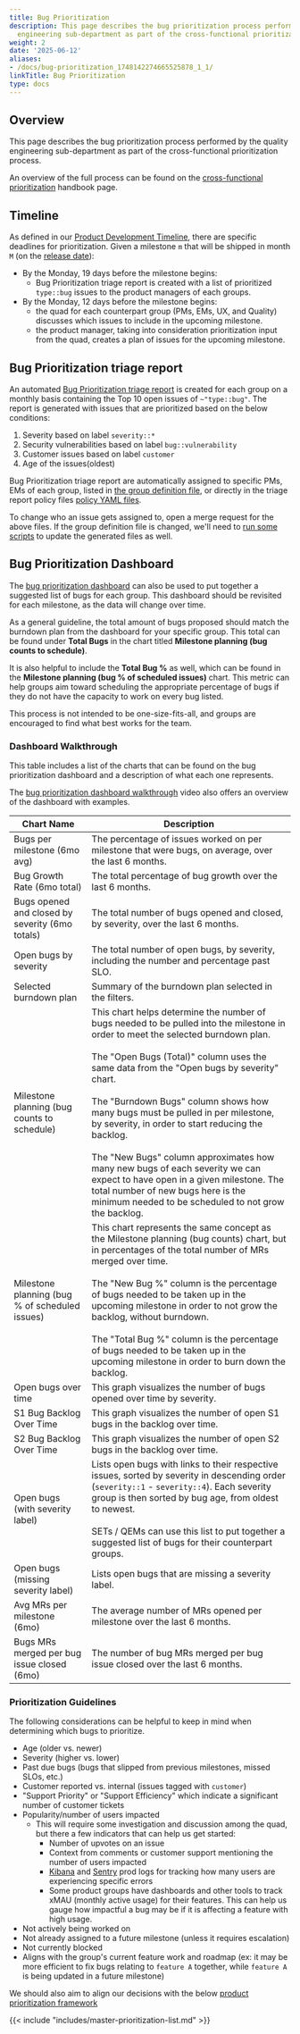 ```yaml
---
title: Bug Prioritization
description: This page describes the bug prioritization process performed by the quality
  engineering sub-department as part of the cross-functional prioritization process.
weight: 2
date: '2025-06-12'
aliases:
- /docs/bug-prioritization_1748142274665525878_1_1/
linkTitle: Bug Prioritization
type: docs
---
```


## Overview

This page describes the bug prioritization process performed by the quality engineering sub-department as part of the cross-functional prioritization process.

An overview of the full process can be found on the [cross-functional prioritization](/handbook/product/product-processes/cross-functional-prioritization/) handbook page.

## Timeline

As defined in our [Product Development Timeline](/handbook/engineering/workflow/#product-development-timeline), there are specific deadlines for prioritization. Given a milestone `m` that will be shipped in month `M` (on the [release date](/handbook/engineering/releases/)):

- By the Monday, 19 days before the milestone begins:
  - Bug Prioritization triage report is created with a list of prioritized `type::bug` issues to the product managers of each groups.
- By the Monday, 12 days before the milestone begins:
  - the quad for each counterpart group (PMs, EMs, UX, and Quality) discusses which issues to include in the upcoming milestone.
  - the product manager, taking into consideration prioritization input from the quad, creates a plan of issues for the upcoming milestone.

## Bug Prioritization triage report

An automated [Bug Prioritization triage report](https://gitlab.com/gitlab-org/quality/triage-ops/-/blob/master/policies/template/group/bug-prioritization.yml.erb) is created for each group on a monthly basis containing the Top 10 open issues of `~"type::bug"`. The report is generated with issues that are prioritized based on the below conditions:

  1. Severity based on label `severity::*`
  1. Security vulnerabilities based on label `bug::vulnerability`
  1. Customer issues based on label `customer`
  1. Age of the issues(oldest)

Bug Prioritization triage report are automatically assigned to specific PMs, EMs of each group, listed in
[the group definition file](https://gitlab.com/gitlab-com/www-gitlab-com/-/blob/master/data/stages.yml),
or directly in the triage report policy files
[policy YAML files](https://gitlab.com/gitlab-org/quality/triage-ops/tree/master/policies).

To change who an issue gets assigned to, open a merge request for the above
files. If the group definition file is changed, we'll need to
[run some scripts](https://gitlab.com/gitlab-org/quality/triage-ops#generating-policy-files-and-ci-jobs)
to update the generated files as well.

## Bug Prioritization Dashboard

The [bug prioritization dashboard](https://10az.online.tableau.com/#/site/gitlab/views/OpenBugAgeOBA/BugPrioritizationDashboard?:iid=2) can also be used to put together a suggested list of bugs for each group.
This dashboard should be revisited for each milestone, as the data will change over time.

As a general guideline, the total amount of bugs proposed should match the burndown plan from the dashboard for your specific group.
This total can be found under **Total Bugs** in the chart titled **Milestone planning (bug counts to schedule)**.

It is also helpful to include the **Total Bug %** as well, which can be found in the **Milestone planning (bug % of scheduled issues)** chart.
This metric can help groups aim toward scheduling the appropriate percentage of bugs if they do not have the capacity to work on every bug listed.

This process is not intended to be one-size-fits-all, and groups are encouraged to find what best works for the team.

### Dashboard Walkthrough

This table includes a list of the charts that can be found on the bug prioritization dashboard and a description of what each one represents.

The [bug prioritization dashboard walkthrough](https://www.youtube.com/watch?v=qd3NjPV6zkk) video also offers an overview of the dashboard with examples.

| Chart Name                                      | Description                                                                                                                                                                                                                                                                                                                                                                                                                                                                                                                                                                                                                 |
|-------------------------------------------------|-----------------------------------------------------------------------------------------------------------------------------------------------------------------------------------------------------------------------------------------------------------------------------------------------------------------------------------------------------------------------------------------------------------------------------------------------------------------------------------------------------------------------------------------------------------------------------------------------------------------------------|
| Bugs per milestone (6mo avg)                    | The percentage of issues worked on per milestone that were bugs, on average, over the last 6 months.                                                                                                                                                                                                                                                                                                                                                                                                                                                                                                                        |
| Bug Growth Rate (6mo total)                     | The total percentage of bug growth over the last 6 months.                                                                                                                                                                                                                                                                                                                                                                                                                                                                                                                                                                  |
| Bugs opened and closed by severity (6mo totals) | The total number of bugs opened and closed, by severity, over the last 6 months.                                                                                                                                                                                                                                                                                                                                                                                                                                                                                                                                            |
| Open bugs by severity                           | The total number of open bugs, by severity, including the number and percentage past SLO.                                                                                                                                                                                                                                                                                                                                                                                                                                                                                                                                   |
| Selected burndown plan                          | Summary of the burndown plan selected in the filters.                                                                                                                                                                                                                                                                                                                                                                                                                                                                                                                                                                       |
| Milestone planning (bug counts to schedule)     | This chart helps determine the number of bugs needed to be pulled into the milestone in order to meet the selected burndown plan. <br/><br/> The "Open Bugs (Total)" column uses the same data from the "Open bugs by severity" chart. <br/><br/> The "Burndown Bugs" column shows how many bugs must be pulled in per milestone, by severity, in order to start reducing the backlog. <br/><br/>  The "New Bugs" column approximates how many new bugs of each severity we can expect to have open in a given milestone. The total number of new bugs here is the minimum needed to be scheduled to not grow the backlog.  |
| Milestone planning (bug % of scheduled issues)  | This chart represents the same concept as the Milestone planning (bug counts) chart, but in percentages of the total number of MRs merged over time. <br/><br/> The "New Bug %" column is the percentage of bugs needed to be taken up in the upcoming milestone in order to not grow the backlog, without burndown. <br/><br/> The "Total Bug %" column is the percentage of bugs needed to be taken up in the upcoming milestone in order to burn down the backlog.                                                                                                                                                       |
| Open bugs over time                             | This graph visualizes the number of bugs opened over time by severity.                                                                                                                                                                                                                                                                                                                                                                                                                                                                                                                                                      |
| S1 Bug Backlog Over Time                        | This graph visualizes the number of open S1 bugs in the backlog over time.                                                                                                                                                                                                                                                                                                                                                                                                                                                                                                                                                  |
| S2 Bug Backlog Over Time                        | This graph visualizes the number of open S2 bugs in the backlog over time.                                                                                                                                                                                                                                                                                                                                                                                                                                                                                                                                                  |
| Open bugs (with severity label)                 | Lists open bugs with links to their respective issues, sorted by severity in descending order (`severity::1` - `severity::4`). Each severity group is then sorted by bug age, from oldest to newest. <br/><br/> SETs / QEMs can use this list to put together a suggested list of bugs for their counterpart groups.                                                                                                                                                                                                                                                                                                        |
| Open bugs (missing severity label)              | Lists open bugs that are missing a severity label.                                                                                                                                                                                                                                                                                                                                                                                                                                                                                                                                                                          |
| Avg MRs per milestone (6mo)                     | The average number of MRs opened per milestone over the last 6 months.                                                                                                                                                                                                                                                                                                                                                                                                                                                                                                                                                      |
| Bugs MRs merged per bug issue closed (6mo)      | The number of bug MRs merged per bug issue closed over the last 6 months.                                                                                                                                                                                                                                                                                                                                                                                                                                                                                                                                                   |

### Prioritization Guidelines

The following considerations can be helpful to keep in mind when determining which bugs to prioritize.

- Age (older vs. newer)
- Severity (higher vs. lower)
- Past due bugs (bugs that slipped from previous milestones, missed SLOs, etc.)
- Customer reported vs. internal (issues tagged with `customer`)
- "Support Priority" or "Support Efficiency" which indicate a significant number of customer tickets
- Popularity/number of users impacted
  - This will require some investigation and discussion among the quad, but there a few indicators that can help us get started:
    - Number of upvotes on an issue
    - Context from comments or customer support mentioning the number of users impacted
    - [Kibana](https://log.gprd.gitlab.net/) and [Sentry](https://sentry.gitlab.net/gitlab/gitlabcom/) prod logs for tracking how many users are experiencing specific errors
    - Some product groups have dashboards and other tools to track xMAU (monthly active usage) for their features. This can help us gauge how impactful a bug may be if it is affecting a feature with high usage.
- Not actively being worked on
- Not already assigned to a future milestone (unless it requires escalation)
- Not currently blocked
- Aligns with the group's current feature work and roadmap (ex: it may be more efficient to fix bugs relating to `feature A` together,
  while `feature A` is being updated in a future milestone)

We should also aim to align our decisions with the below [product prioritization framework](/handbook/product/product-processes/#prioritization)

{{< include "includes/master-prioritization-list.md" >}}
